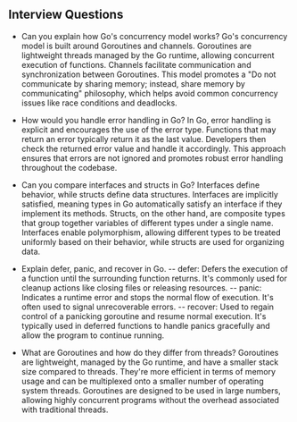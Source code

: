## Interview Questions
- Can you explain how Go's concurrency model works?
Go's concurrency model is built around Goroutines and channels. Goroutines are lightweight threads managed by the Go runtime, allowing concurrent execution of functions. Channels facilitate communication and synchronization between Goroutines. This model promotes a "Do not communicate by sharing memory; instead, share memory by communicating" philosophy, which helps avoid common concurrency issues like race conditions and deadlocks.

- How would you handle error handling in Go?
In Go, error handling is explicit and encourages the use of the error type. Functions that may return an error typically return it as the last value. Developers then check the returned error value and handle it accordingly. This approach ensures that errors are not ignored and promotes robust error handling throughout the codebase.

- Can you compare interfaces and structs in Go?
Interfaces define behavior, while structs define data structures. Interfaces are implicitly satisfied, meaning types in Go automatically satisfy an interface if they implement its methods. Structs, on the other hand, are composite types that group together variables of different types under a single name. Interfaces enable polymorphism, allowing different types to be treated uniformly based on their behavior, while structs are used for organizing data.

- Explain defer, panic, and recover in Go.
-- defer: Defers the execution of a function until the surrounding function returns. It's commonly used for cleanup actions like closing files or releasing resources.
-- panic: Indicates a runtime error and stops the normal flow of execution. It's often used to signal unrecoverable errors.
-- recover: Used to regain control of a panicking goroutine and resume normal execution. It's typically used in deferred functions to handle panics gracefully and allow the program to continue running.

- What are Goroutines and how do they differ from threads?
Goroutines are lightweight, managed by the Go runtime, and have a smaller stack size compared to threads. They're more efficient in terms of memory usage and can be multiplexed onto a smaller number of operating system threads. Goroutines are designed to be used in large numbers, allowing highly concurrent programs without the overhead associated with traditional threads.